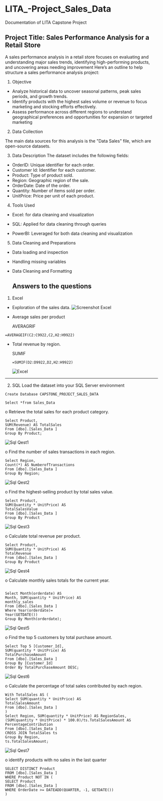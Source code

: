# LITA_-Project_Sales_Data
Documentation of LITA Capstone Project

## Project Title: Sales Performance Analysis for a Retail Store
A sales performance analysis in a retail store focuses on evaluating and understanding major sales trends,
identifying high-performing products, and uncovering areas needing improvement
Here’s an outline to help structure a sales performance analysis project:


1. Objective
- Analyze historical data to uncover seasonal patterns, peak sales periods, and growth trends.
- Identify products with the highest sales volume or revenue to focus marketing and stocking efforts effectively.
- Assess performance across different regions to understand geographical preferences and opportunities for expansion or targeted marketing
  

2. Data Collection

The main data sources for this analysis is the "Data Sales" file, which are open-source datasets.


3. Data Description
The dataset includes the following fields:
- OrderID: Unique identifier for each order.
- Customer Id: Identifier for each customer.
- Product: Type of product sold.
- Region: Geographic region of the sale.
- OrderDate: Date of the order.
- Quantity: Number of items sold per order.
- UnitPrice: Price per unit of each product.

4. Tools Used

- Excel: for data cleaning and visualization
  
- SQL: Applied for data cleaning through queries
- PowerBI: Leveraged for both data cleaning and visualization

5. Data Cleaning and Preparations 
- Data loading and inspection
- Handling missing variables
- Data Cleaning and Formatting

  ## Answers to the questions 

1. Excel
- Exploration of the sales data.
![Screenshot  Excel](https://github.com/user-attachments/assets/13b17097-f4b9-40fa-8ff8-a5163df1192c)

- Average sales per product
  
  AVERAGRIF
```
=AVERAGEIF(C2:C9922,C2,H2:H9922)
```

- Total revenue by region.
  
  SUMIF
  ```
  =SUMIF(D2:D9922,D2,H2:H9922)
  ```

  
  ![Excel](https://github.com/user-attachments/assets/69261ce0-0b01-42e5-ac34-54ca0b725a0b)

---

  2. SQL
 Load the dataset into your SQL Server environment

```
Create Database CAPSTONE_PROJECT_SALES_DATA

Select *from Sales_Data
```

o Retrieve the total sales for each product category.
  ```
Select Product, 
SUM(Revenue) AS TotalSales
From [dbo].[Sales_Data ]
Group By Product;
```

![Sql Qest1](https://github.com/user-attachments/assets/aa99d9ab-78f4-4e4e-840b-76b0800ec71e)

o Find the number of sales transactions in each region.
```
Select Region,
Count(*) AS NumberofTransactions
From [dbo].[Sales_Data ]
Group By Region;
```

![Sql Qest2](https://github.com/user-attachments/assets/f9e18319-71ec-4ea1-b2a7-b52830b3a5d2)

o Find the highest-selling product by total sales value.
```
Select Product,
SUM(Quantity * UnitPrice) AS
TotalSalesValue
From [dbo].[Sales_Data ]
Group By Product
```

![Sql Qest3](https://github.com/user-attachments/assets/1f940064-1ff8-41c9-9c5f-79fe61fbc59a)


o Calculate total revenue per product. 

```
Select Product,
SUM(Quantity * UnitPrice) AS
TotalRevenue
From [dbo].[Sales_Data ]
Group By Product
```
![Sql Qest4](https://github.com/user-attachments/assets/d5d4a67b-9542-476b-8a7c-572bcbefc29a)

o Calculate monthly sales totals for the current year. 

```

Select Month(orderdate) AS
Month, SUM(quantity * UnitPrice) AS
monthly_sales
From [dbo].[Sales_Data ]
Where Year(orderdate)= 
Year(GETDATE())
Group By Month(orderdate);
```

![Sql Qest5](https://github.com/user-attachments/assets/8b9fa0e1-01e0-4d14-87fa-48c5758b082d)


o Find the top 5 customers by total purchase amount.

```
Select Top 5 [Customer_Id],
SUM(quantity * UnitPrice) AS
TotalPurchaseAmount
From [dbo].[Sales_Data ]
Group By [Customer_Id]
Order By TotalPurchaseAmount DESC;
```

![Sql Qest6](https://github.com/user-attachments/assets/9df11552-6d61-4372-9e1a-ba1e8e7a4e04)

o Calculate the percentage of total sales contributed by each region.
```
With TotalSales AS (
Select SUM(quantity * UnitPrice) AS 
TotalSalesAmount
From [dbo].[Sales_Data ]
)
Select Region, SUM(quantity * UnitPrice) AS RegionSales,
(SUM(quantity * UnitPrice) * 100.0)/ts.TotalSalesAmount AS PercentageContribution
From [dbo].[Sales_Data ]
CROSS JOIN TotalSales ts
Group By Region,
ts.TotalSalesAmount;
```

![Sql Qest7](https://github.com/user-attachments/assets/e807dcf7-9756-4126-a005-b3ba5c20e88e)

o identify products with no sales in the last quarter
```
SELECT DISTINCT Product
FROM [dbo].[Sales_Data ]
WHERE Product NOT IN (
SELECT Product
FROM [dbo].[Sales_Data ]
WHERE OrderDate >= DATEADD(QUARTER, -1, GETDATE())
)
```

